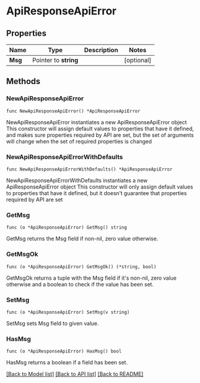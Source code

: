 # ApiResponseApiError

## Properties

Name | Type | Description | Notes
------------ | ------------- | ------------- | -------------
**Msg** | Pointer to **string** |  | [optional] 

## Methods

### NewApiResponseApiError

`func NewApiResponseApiError() *ApiResponseApiError`

NewApiResponseApiError instantiates a new ApiResponseApiError object
This constructor will assign default values to properties that have it defined,
and makes sure properties required by API are set, but the set of arguments
will change when the set of required properties is changed

### NewApiResponseApiErrorWithDefaults

`func NewApiResponseApiErrorWithDefaults() *ApiResponseApiError`

NewApiResponseApiErrorWithDefaults instantiates a new ApiResponseApiError object
This constructor will only assign default values to properties that have it defined,
but it doesn't guarantee that properties required by API are set

### GetMsg

`func (o *ApiResponseApiError) GetMsg() string`

GetMsg returns the Msg field if non-nil, zero value otherwise.

### GetMsgOk

`func (o *ApiResponseApiError) GetMsgOk() (*string, bool)`

GetMsgOk returns a tuple with the Msg field if it's non-nil, zero value otherwise
and a boolean to check if the value has been set.

### SetMsg

`func (o *ApiResponseApiError) SetMsg(v string)`

SetMsg sets Msg field to given value.

### HasMsg

`func (o *ApiResponseApiError) HasMsg() bool`

HasMsg returns a boolean if a field has been set.


[[Back to Model list]](../README.md#documentation-for-models) [[Back to API list]](../README.md#documentation-for-api-endpoints) [[Back to README]](../README.md)


